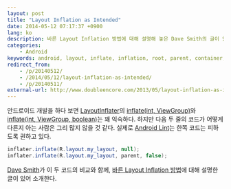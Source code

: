 ```yaml
---
layout: post
title: "Layout Inflation as Intended"
date: 2014-05-12 07:17:37 +0900
lang: ko
description: 바른 Layout Inflation 방법에 대해 설명해 놓은 Dave Smith의 글이 있어 소개한다.
categories:
    - Android
keywords: android, layout, inflate, inflation, root, parent, container, null
redirect_from:
    - /p/20140512/
    - /2014/05/12/layout-inflation-as-intended/
    - /p/20140511/
external-url: http://www.doubleencore.com/2013/05/layout-inflation-as-intended/
---
```


안드로이드 개발을 하다 보면 [LayoutInflater][]의 [inflate(int, ViewGroup)][]와 [inflate(int, ViewGroup, boolean)][]는 꽤 익숙하다. 하지만 다음 두 줄의 코드가 어떻게 다른지 아는 사람은 그리 많지 않을 것 같다. 실제로 [Android Lint][]는 한쪽 코드는 피하도록 권하고 있다.

[LayoutInflater]: http://developer.android.com/reference/android/view/LayoutInflater.html
[inflate(int, ViewGroup)]: http://developer.android.com/reference/android/view/LayoutInflater.html#inflate(int,%20android.view.ViewGroup)
[inflate(int, ViewGroup, boolean)]: http://developer.android.com/reference/android/view/LayoutInflater.html#inflate(int,%20android.view.ViewGroup,%20boolean)
[Android Lint]: http://tools.android.com/tips/lint

``` java
inflater.inflate(R.layout.my_layout, null);
inflater.inflate(R.layout.my_layout, parent, false);
```

[Dave Smith][]가 이 두 코드의 비교와 함께, [바른 Layout Inflation 방법][external-url]에 대해 설명한 글이 있어 소개한다.

[Dave Smith]: http://www.doubleencore.com/author/daves/
[external-url]: http://www.doubleencore.com/2013/05/layout-inflation-as-intended/
